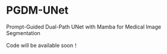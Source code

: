 # PGDM-UNet

Prompt-Guided Dual-Path UNet with Mamba for Medical Image Segmentation

Code will be available soon！
